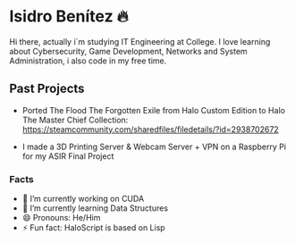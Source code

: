 # Isidro Benítez 🔥
Hi there, actually i´m studying IT Engineering at College. I love learning about Cybersecurity, Game Development, Networks and System Administration, i also code in my free time.

## Past Projects
- Ported The Flood The Forgotten Exile from Halo Custom Edition to Halo The Master Chief Collection: https://steamcommunity.com/sharedfiles/filedetails/?id=2938702672

- I made a 3D Printing Server & Webcam Server + VPN on a Raspberry Pi for my ASIR Final Project  


### Facts
- 🔭 I’m currently working on CUDA
- 🌱 I’m currently learning Data Structures
- 😄 Pronouns: He/Him
- ⚡ Fun fact: HaloScript is based on Lisp

